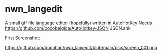 # nwn_langedit
A small gff file language editor (hopefully) written in AutoHotKey
Needs https://github.com/cocobelgica/AutoHotkey-JSON JSON.ahk

First Screenshot:

https://github.com/dunahan/nwn_langedit/blob/main/pics/screen_001.png
